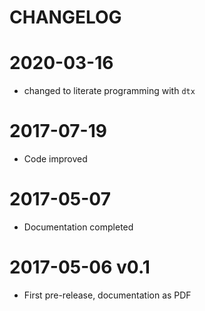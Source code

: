 CHANGELOG
=========

# 2020-03-16
* changed to literate programming with `dtx`

# 2017-07-19
* Code improved

# 2017-05-07
* Documentation completed

# 2017-05-06 v0.1
* First pre-release, documentation as PDF

